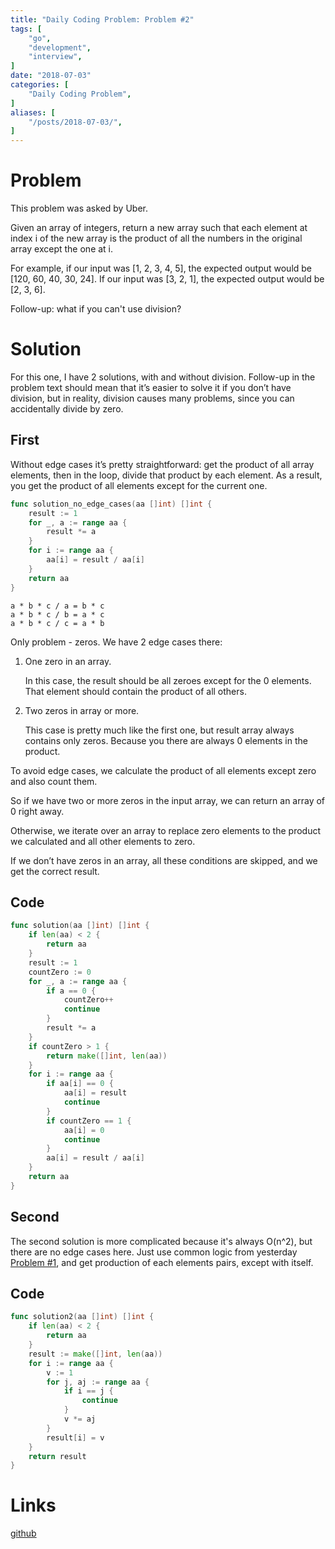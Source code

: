 ```yaml
---
title: "Daily Coding Problem: Problem #2"
tags: [
    "go",
    "development",
    "interview",
]
date: "2018-07-03"
categories: [
    "Daily Coding Problem",
]
aliases: [
    "/posts/2018-07-03/",
]
---
```


# Problem 

This problem was asked by Uber.

Given an array of integers, return a new array such that each element at
index i of the new array is the product of all the numbers in the original array except the one at i.

For example, if our input was [1, 2, 3, 4, 5], the expected output would be [120, 60, 40, 30, 24].
If our input was [3, 2, 1], the expected output would be [2, 3, 6].

Follow-up: what if you can't use division?

# Solution

For this one, I have 2 solutions, with and without division. Follow-up in the
problem text should mean that it’s easier to solve it if you don’t have division,
but in reality, division causes many problems, since you can accidentally divide by zero.

## First

Without edge cases it’s pretty straightforward: get the product of all array elements,
then in the loop, divide that product by each element. As a result,
you get the product of all elements except for the current one.

```go
func solution_no_edge_cases(aa []int) []int {
	result := 1
	for _, a := range aa {
		result *= a
	}
	for i := range aa {
		aa[i] = result / aa[i]
	}
	return aa
}
```

```
a * b * c / a = b * c 
a * b * c / b = a * c 
a * b * c / c = a * b 
```

Only problem - zeros. We have 2 edge cases there: 

1. One zero in an array.

    In this case, the result should be all zeroes except for the 0 elements.
    That element should contain the product of all others. 

2.  Two zeros in array or more.

    This case is pretty much like the first one, but result array always
    contains only zeros. Because you there are always 0 elements in the product.




To avoid edge cases, we calculate the product of all elements except zero and also count them.

So if we have two or more zeros in the input array, we can return an array of 0 right away.

Otherwise, we iterate over an array to replace zero elements to the product we
calculated and all other elements to zero.

If we don’t have zeros in an array, all these conditions are skipped,
and we get the correct result.


## Code 
```go
func solution(aa []int) []int {
	if len(aa) < 2 {
		return aa
	}
	result := 1
	countZero := 0
	for _, a := range aa {
		if a == 0 {
			countZero++
			continue
		}
		result *= a
	}
	if countZero > 1 {
		return make([]int, len(aa))
	}
	for i := range aa {
		if aa[i] == 0 {
			aa[i] = result
			continue
		}
		if countZero == 1 {
			aa[i] = 0
			continue
		}
		aa[i] = result / aa[i]
	}
	return aa
}
```


## Second

The second solution is more complicated because it's always O(n^2), but there are no edge cases here. 
Just use common logic from yesterday [Problem #1](../2018-07-02), and get production of each 
elements pairs, except with itself.

## Code

```go
func solution2(aa []int) []int {
	if len(aa) < 2 {
		return aa
	}
	result := make([]int, len(aa))
	for i := range aa {
		v := 1
		for j, aj := range aa {
			if i == j {
				continue
			}
			v *= aj
		}
		result[i] = v
	}
	return result
}
```

# Links

[github](https://github.com/ngalayko/dcp/tree/master/problems/2018-07-03)